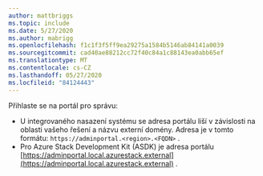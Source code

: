 ```yaml
---
author: mattbriggs
ms.topic: include
ms.date: 5/27/2020
ms.author: mabrigg
ms.openlocfilehash: f1c1f3f5ff9ea29275a1584b5146ab84141a0039
ms.sourcegitcommit: cad40ae88212cc72f40c84a1c88143ea0abb65ef
ms.translationtype: MT
ms.contentlocale: cs-CZ
ms.lasthandoff: 05/27/2020
ms.locfileid: "84124443"
---
```

Přihlaste se na portál pro správu:

* U integrovaného nasazení systému se adresa portálu liší v závislosti na oblasti vašeho řešení a názvu externí domény. Adresa je v tomto formátu: `https://adminportal.<region>.<FQDN>` .
* Pro Azure Stack Development Kit (ASDK) je adresa portálu [https://adminportal.local.azurestack.external](https://adminportal.local.azurestack.external) .